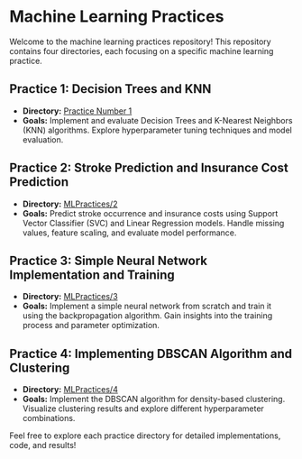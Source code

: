 # Machine Learning Practices

Welcome to the machine learning practices repository! This repository contains four directories, each focusing on a specific machine learning practice.

## Practice 1: Decision Trees and KNN
- **Directory:** [Practice Number 1](1)
- **Goals:** Implement and evaluate Decision Trees and K-Nearest Neighbors (KNN) algorithms. Explore hyperparameter tuning techniques and model evaluation.

## Practice 2: Stroke Prediction and Insurance Cost Prediction
- **Directory:** [MLPractices/2](MLPractices/2)
- **Goals:** Predict stroke occurrence and insurance costs using Support Vector Classifier (SVC) and Linear Regression models. Handle missing values, feature scaling, and evaluate model performance.

## Practice 3: Simple Neural Network Implementation and Training
- **Directory:** [MLPractices/3](MLPractices/3)
- **Goals:** Implement a simple neural network from scratch and train it using the backpropagation algorithm. Gain insights into the training process and parameter optimization.

## Practice 4: Implementing DBSCAN Algorithm and Clustering
- **Directory:** [MLPractices/4](MLPractices/4)
- **Goals:** Implement the DBSCAN algorithm for density-based clustering. Visualize clustering results and explore different hyperparameter combinations.

Feel free to explore each practice directory for detailed implementations, code, and results!
